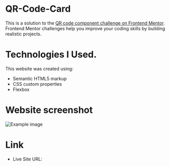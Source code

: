 # QR-Code-Card

This is a solution to the [QR code component challenge on Frontend Mentor](https://www.frontendmentor.io/challenges/qr-code-component-iux_sIO_H). Frontend Mentor challenges help you improve your coding skills by building realistic projects. 

# Technologies I Used.
This website was created using:

- Semantic HTML5 markup
- CSS custom properties
- Flexbox

# Website screenshot

![Example image](screenshotqr.png)

# Link
- Live Site URL: 
